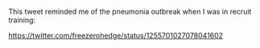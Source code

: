 This tweet reminded me of the pneumonia outbreak when I was in recruit training:

<https://twitter.com/freezerohedge/status/1255701027078041602>
